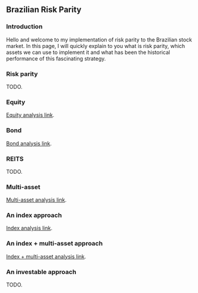 ## Brazilian Risk Parity

### Introduction

Hello and welcome to my implementation of risk parity to the Brazilian stock market. In this page, I will quickly explain to you what is risk parity, which assets we can use to implement it and what has been the historical performance of this fascinating strategy.

### Risk parity

TODO.

### Equity

[Equity analysis link](https://giuseppett.github.io/BRRP/dashboard-equity).

### Bond

[Bond analysis link](https://giuseppett.github.io/BRRP/dashboard-bond).

### REITS

TODO.

### Multi-asset

[Multi-asset analysis link](https://giuseppett.github.io/BRRP/dashboard-multi-asset).

### An index approach

[Index analysis link](https://giuseppett.github.io/BRRP/dashboard-index).

### An index + multi-asset approach

[Index + multi-asset analysis link](https://giuseppett.github.io/BRRP/dashboard-index-zarathustra-sigma).

### An investable approach

TODO.
